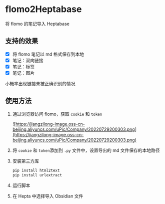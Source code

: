 # flomo2Heptabase

将 flomo 的笔记导入 Heptabase

## 支持的效果

- [x]  将 flomo 笔记以 md 格式保存到本地
- [x]  笔记：双向链接
- [x]  笔记：标签
- [x]  笔记：图片

小概率出现链接未被正确识别的情况

## 使用方法

1. 通过浏览器访问 flomo，获取 `cookie` 和 `token`
    
    ![https://jiangzilong-image.oss-cn-beijing.aliyuncs.com/uPic/Company/20220729200303.png](https://jiangzilong-image.oss-cn-beijing.aliyuncs.com/uPic/Company/20220729200303.png)
    
2. 将 `cookie` 和 `token`添加到 `.py` 文件中，设置导出的 md 文件保存的本地路径
3. 安装第三方库
    
    ```css
    pip install html2text
    pip install urlextract
    ```
    
4. 运行脚本
5. 在 Hepta 中选择导入 Obsidian 文件